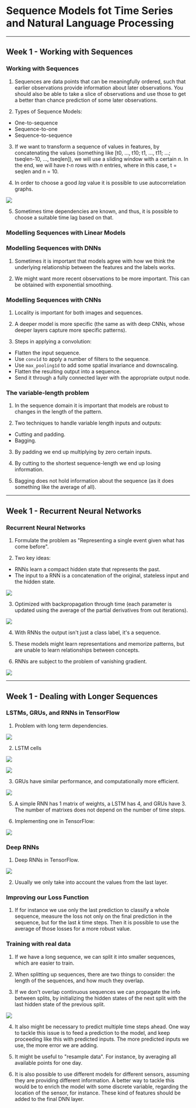 # Sequence Models fot Time Series and Natural Language Processing

---

## Week 1 - Working with Sequences

### Working with Sequences

1. Sequences are data points that can be meaningfully ordered, such that earlier observations provide information about later observations. You should also be able to take a slice of observations and use those to get a better than chance prediction of some later observations.

2. Types of Sequence Models:
- One-to-sequence
- Sequence-to-one
- Sequence-to-sequence

3. If we want to transform a sequence of values in features, by concatenating the values (something like [t0, ..., t10; t1, ..., t11; ...; tseqlen-10, ..., tseqlen]), we will use a sliding window with a certain _n_. In the end, we will have _t-n_ rows with _n_ entries, where in this case, t = seqlen and n = 10.

4. In order to choose a good _lag_ value it is possible to use autocorrelation graphs.

![](images/01.png)

5. Sometimes time dependencies are known, and thus, it is possible to choose a suitable time lag based on that.

### Modelling Sequences with Linear Models

### Modelling Sequences with DNNs

1. Sometimes it is important that models agree with how we think the underlying relationship between the features and the labels works.

2. We might want more recent observations to be more important. This can be obtained with exponential smoothing.

### Modelling Sequences with CNNs

1. Locality is important for both images and sequences.

2. A deeper model is more specific (the same as with deep CNNs, whose deeper layers capture more specific patterns).

3. Steps in applying a convolution:
- Flatten the input sequence.
- Use `conv1d` to apply a number of filters to the sequence.
- Use `max_pooling1d` to add some spatial invariance and downscaling.
- Flatten the resulting output into a sequence.
- Send it through a fully connected layer with the appropriate output node.

### The variable-length problem

1. In the sequence domain it is important that models are robust to changes in the length of the pattern.

2. Two techniques to handle variable length inputs and outputs:
- Cutting and padding.
- Bagging.

3. By padding we end up multiplying by zero certain inputs.

4. By cutting to the shortest sequence-length we end up losing information.

5. Bagging does not hold information about the sequence (as it does something like the average of all).

---

## Week 1 - Recurrent Neural Networks

### Recurrent Neural Networks

1. Formulate the problem as "Representing a single event given what has come before".

2. Two key ideas:
- RNNs learn a compact hidden state that represents the past.
- The input to a RNN is a concatenation of the original, stateless input and the hidden state.

![](images/02.png)

3. Optimized with backpropagation through time (each parameter is updated using the average of the partial derivatives from out iterations).

![](images/03.png)

4. With RNNs the output isn't just a class label, it's a sequence.

5. These models might learn representations and memorize patterns, but are unable to learn relationships between concepts.

6. RNNs are subject to the problem of vanishing gradient.

![](images/04.png)

---

## Week 1 - Dealing with Longer Sequences

### LSTMs, GRUs, and RNNs in TensorFlow

1. Problem with long term dependencies.

![](images/05.png)

2. LSTM cells

![](images/06.png)

![](images/07.png)

3. GRUs have similar performance, and computationally more efficient.

![](images/08.png)

5. A simple RNN has 1 matrix of weights, a LSTM has 4, and GRUs have 3. The number of matrixes does not depend on the number of time steps.

6. Implementing one in TensorFlow:

![](images/09.png)

### Deep RNNs

1. Deep RNNs in TensorFlow.

![](images/10.png)

2. Usually we only take into account the values from the last layer.

### Improving our Loss Function

1. If for instance we use only the last prediction to classify a whole sequence, measure the loss not only on the final prediction in the sequence, but for the last _k_ time steps. Then it is possible to use the average of those losses for a more robust value.


### Training with real data

1. If we have a long sequence, we can split it into smaller sequences, which are easier to train.

2. When splitting up sequences, there are two things to consider: the length of the sequences, and how much they overlap.

3. If we don't overlap continuous sequences we can propagate the info between splits, by initializing the hidden states of the next split with the last hidden state of the previous split.

![](images/11.png)

4. It also might be necessary to predict multiple time steps ahead. One way to tackle this issue is to feed a prediction to the model, and keep proceeding like this with predicted inputs. The more predicted inputs we use, the more error we are adding.

5. It might be useful to "resample data". For instance, by averaging all available points for one day.

6. It is also possible to use different models for different sensors, assuming they are providing different information. A better way to tackle this would be to enrich the model with some discrete variable, regarding the location of the sensor, for instance. These kind of features should be added to the final DNN layer.